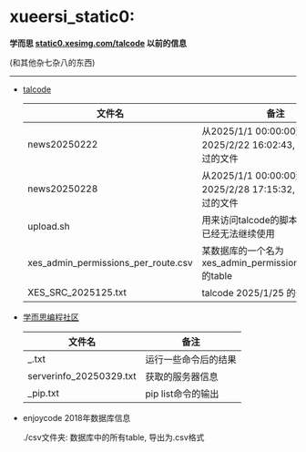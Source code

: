 # xueersi_static0:

**学而思 [static0.xesimg.com/talcode](https://static0.xesimg.com/talcode) 以前的信息**

(和其他杂七杂八的东西)

___

* [talcode](https://static0.xesimg.com/talcode/)

    | 文件名                                 | 备注                                                    |
    |-------------------------------------|-------------------------------------------------------|
    | news20250222                        | 从2025/1/1 00:00:00到 2025/2/22 16:02:43, talcode修改过的文件 |
    | news20250228                        | 从2025/1/1 00:00:00到 2025/2/28 17:15:32, talcode修改过的文件 |
    | upload.sh                           | 用来访问talcode的脚本, 现在aksk已经无法继续使用                        |
    | xes_admin_permissions_per_route.csv | 某数据库的一个名为xes_admin_permissions_per_route的table        |
    | XES_SRC_2025125.txt                 | talcode 2025/1/25 的全部内容         |

* [学而思编程社区](https://code.xueersi.com/)

  | 文件名                     | 备注            |
  |-------------------------|---------------|
  | _.txt                   | 运行一些命令后的结果    |
  | serverinfo_20250329.txt | 获取的服务器信息      |
  | _pip.txt                | pip list命令的输出 |

* enjoycode 2018年数据库信息

  ./csv文件夹: 数据库中的所有table, 导出为.csv格式